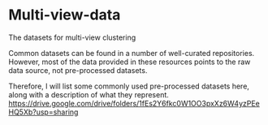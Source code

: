 # Multi-view-data
The datasets for multi-view clustering

Common datasets can be found in a number of well-curated repositories. However, most of the data provided in these resources points to the raw data source, not pre-processed datasets. 

Therefore, I will list some commonly used pre-processed datasets here, along with a description of what they represent.
https://drive.google.com/drive/folders/1fEs2Y6fkc0W1OO3pxXz6W4yzPEeHQ5Xb?usp=sharing
